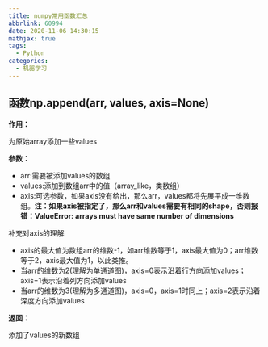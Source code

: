 ```yaml
---
title: numpy常用函数汇总
abbrlink: 60994
date: 2020-11-06 14:30:15
mathjax: true
tags:
  - Python
categories:
  - 机器学习
---
```


## 函数np.append(arr, values, axis=None)

**作用：**

为原始array添加一些values

**参数：**

- arr:需要被添加values的数组
- values:添加到数组arr中的值（array_like，类数组）
- axis:可选参数，如果axis没有给出，那么arr，values都将先展平成一维数组。**注：如果axis被指定了，那么arr和values需要有相同的shape，否则报错：ValueError: arrays must have same number of dimensions**

补充对axis的理解

- axis的最大值为数组arr的维数-1，如arr维数等于1，axis最大值为0；arr维数等于2，axis最大值为1，以此类推。
- 当arr的维数为2(理解为单通道图)，axis=0表示沿着行方向添加values；axis=1表示沿着列方向添加values
- 当arr的维数为3(理解为多通道图)，axis=0，axis=1时同上；axis=2表示沿着深度方向添加values

**返回：**

添加了values的新数组

<!--more-->